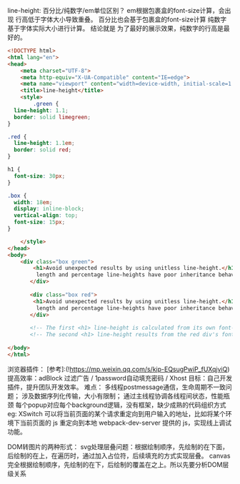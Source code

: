line-height: 百分比/纯数字/em单位区别？
em根据包裹盒的font-size计算，会出现 行高低于字体大小导致重叠。
百分比也会基于包裹盒的font-size计算
纯数字基于字体实际大小进行计算。
结论就是 为了最好的展示效果，纯数字的行高是最好的。

```html
<!DOCTYPE html>
<html lang="en">
<head>
    <meta charset="UTF-8">
    <meta http-equiv="X-UA-Compatible" content="IE=edge">
    <meta name="viewport" content="width=device-width, initial-scale=1.0">
    <title>line-height</title>
    <style>
        .green {
  line-height: 1.1;
  border: solid limegreen;
}

.red {
  line-height: 1.1em;
  border: solid red;
}

h1 {
  font-size: 30px;
}

.box {
  width: 18em;
  display: inline-block;
  vertical-align: top;
  font-size: 15px;
}

    </style>
</head>
<body>
    <div class="box green">
        <h1>Avoid unexpected results by using unitless line-height.</h1>
         length and percentage line-heights have poor inheritance behavior ...
       </div>
       
       <div class="box red">
        <h1>Avoid unexpected results by using unitless line-height.</h1>
         length and percentage line-heights have poor inheritance behavior ...
       </div>
       
       <!-- The first <h1> line-height is calculated from its own font-size   (30px × 1.1) = 33px  -->
       <!-- The second <h1> line-height results from the red div's font-size  (15px × 1.1) = 16.5px,  probably not what you want -->
       
</body>
</html>
```

浏览器插件：
[参考]:(!https://mp.weixin.qq.com/s/kip-EQsugPwiP_fUXqjviQ)
提高效率：adBlock 过滤广告 / 1password自动填充密码 / Xhost
目标：自己开发插件，提升团队开发效率。
难点：
  多线程postmessage通信，生命周期不一致问题；
  涉及数据序列化传输，大小有限制；
  通过主线程协调各线程间状态，性能瓶颈
  每个popup对应每个background逻辑，没有框架，缺少成熟的代码组织方式
eg: XSwitch 可以将当前页面的某个请求重定向到用户输入的地址，比如将某个环境下当前页面的 js 重定向到本地 webpack-dev-server 提供的 js，实现线上调试功能。

DOM转图片的两种形式：
svg处理层叠问题：根据绘制顺序，先绘制的在下面，后绘制的在上，在遍历时，通过加入占位符，后续填充的方式实现层叠。
canvas完全根据绘制顺序，先绘制的在下，后绘制的覆盖在之上。所以先要分析DOM层级关系


